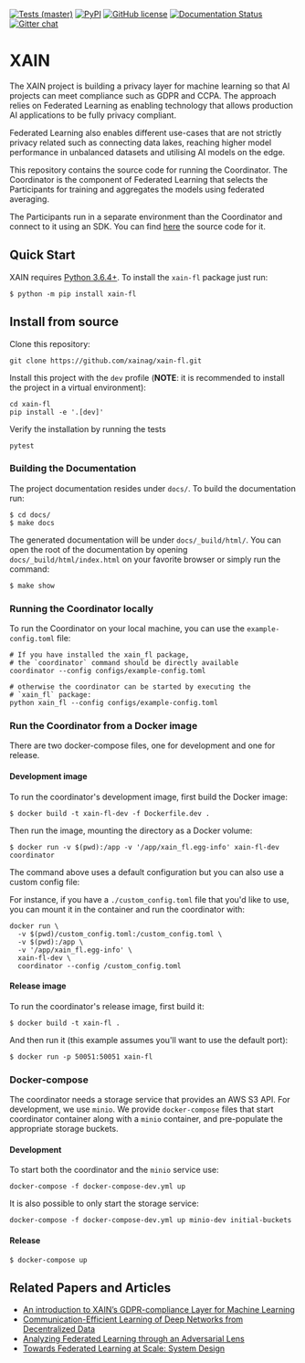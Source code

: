 [![Tests (master)](https://github.com/xainag/xain-fl/workflows/Lint%20and%20test%20%28master%29/badge.svg)](https://github.com/xainag/xain-fl/actions?query=workflow%3A%22Lint+and+test+%28master%29%22+branch%3Amaster)
[![PyPI](https://img.shields.io/pypi/v/xain-fl)](https://pypi.org/project/xain-fl/)
[![GitHub license](https://img.shields.io/github/license/xainag/xain-fl)](https://github.com/xainag/xain-fl/blob/master/LICENSE)
[![Documentation Status](https://readthedocs.org/projects/xain-fl/badge/?version=latest)](https://xain-fl.readthedocs.io/en/latest/?badge=latest)
[![Gitter chat](https://badges.gitter.im/xainag.png)](https://gitter.im/xainag)

# XAIN

The XAIN project is building a privacy layer for machine learning so that AI projects can meet compliance such as
GDPR and CCPA. The approach relies on Federated Learning as enabling technology that allows production AI
applications to be fully privacy compliant.

Federated Learning also enables different use-cases that are not strictly privacy related such as connecting data
lakes, reaching higher model performance in unbalanced datasets and utilising AI models on the edge.

This repository contains the source code for running the Coordinator. The Coordinator is the component of Federated
Learning that selects the Participants for training and aggregates the models using federated averaging.

The Participants run in a separate environment than the Coordinator and connect to it using an SDK. You can find [here](https://github.com/xainag/xain-sdk) the source code for it.

## Quick Start

XAIN requires [Python 3.6.4+](https://python.org/). To install the `xain-fl` package just run:

```shell
$ python -m pip install xain-fl
```

## Install from source

Clone this repository:

```shell
git clone https://github.com/xainag/xain-fl.git
```

Install this project with the `dev` profile (**NOTE**: it is
recommended to install the project in a virtual environment):

```shell
cd xain-fl
pip install -e '.[dev]'
```

Verify the installation by running the tests

```shell
pytest
```

### Building the Documentation

The project documentation resides under `docs/`. To build the documentation
run:

```shell
$ cd docs/
$ make docs
```

The generated documentation will be under `docs/_build/html/`. You can open the
root of the documentation by opening `docs/_build/html/index.html` on your
favorite browser or simply run the command:

```shell
$ make show
```

### Running the Coordinator locally

To run the Coordinator on your local machine, you can use the
`example-config.toml` file:

```shell
# If you have installed the xain_fl package,
# the `coordinator` command should be directly available
coordinator --config configs/example-config.toml

# otherwise the coordinator can be started by executing the
# `xain_fl` package:
python xain_fl --config configs/example-config.toml
```

### Run the Coordinator from a Docker image

There are two docker-compose files, one for development and one for release.

#### Development image

To run the coordinator's development image, first build the Docker image:

```shell
$ docker build -t xain-fl-dev -f Dockerfile.dev .
```

Then run the image, mounting the directory as a Docker volume:

```shell
$ docker run -v $(pwd):/app -v '/app/xain_fl.egg-info' xain-fl-dev coordinator
```

The command above uses a default configuration but you can also use a
custom config file:

For instance, if you have a `./custom_config.toml` file that you'd
like to use, you can mount it in the container and run the coordinator
with:

```shell
docker run \
  -v $(pwd)/custom_config.toml:/custom_config.toml \
  -v $(pwd):/app \
  -v '/app/xain_fl.egg-info' \
  xain-fl-dev \
  coordinator --config /custom_config.toml
```

#### Release image

To run the coordinator's release image, first build it:

```shell
$ docker build -t xain-fl .
```

And then run it (this example assumes you'll want to use the default port):

```shell
$ docker run -p 50051:50051 xain-fl
```

### Docker-compose

The coordinator needs a storage service that provides an AWS S3
API. For development, we use `minio`. We provide `docker-compose`
files that start coordinator container along with a `minio` container,
and pre-populate the appropriate storage buckets.

#### Development

To start both the coordinator and the `minio` service use:

```shell
docker-compose -f docker-compose-dev.yml up
```

It is also possible to only start the storage service:

```shell
docker-compose -f docker-compose-dev.yml up minio-dev initial-buckets
```

#### Release

```shell
$ docker-compose up
```

## Related Papers and Articles

- [An introduction to XAIN’s GDPR-compliance Layer for Machine Learning](https://medium.com/xain/an-introduction-to-xains-gdpr-compliance-layer-for-machine-learning-f7c321b31b06)
- [Communication-Efficient Learning of Deep Networks from Decentralized Data](https://arxiv.org/abs/1602.05629)
- [Analyzing Federated Learning through an Adversarial Lens](https://arxiv.org/abs/1811.12470)
- [Towards Federated Learning at Scale: System Design](https://arxiv.org/abs/1902.01046)
